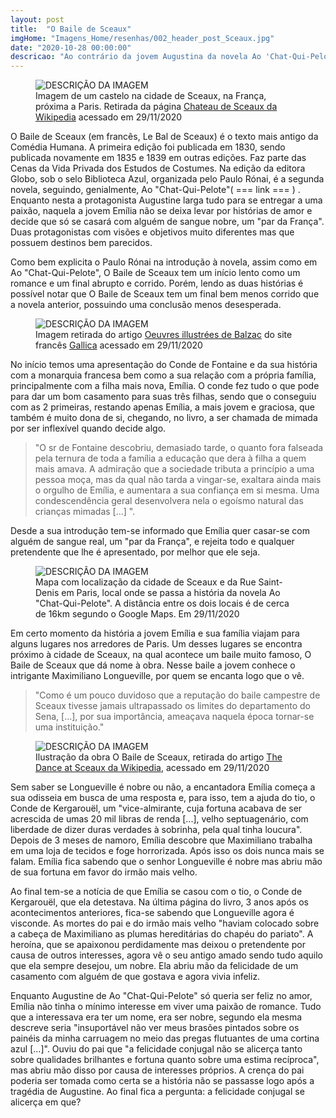 ```yaml
---
layout: post
title:  "O Baile de Sceaux"
imgHome: "Imagens_Home/resenhas/002_header_post_Sceaux.jpg"
date: "2020-10-28 00:00:00"
descricao: "Ao contrário da jovem Augustina da novela Ao 'Chat-Qui-Pelote', a graciosa Emília não tem intenção de viver uma paixão daquelas que só são vistas nos romances, ela só quer se tornar uma nobre se casando cum um 'par da França'."
---
```


<figure class="image">
  <img src="{{site.baseurl}}/images_posts/002-o-baile-de-sceaux/Chateau_de_Sceaux.jpg" alt="DESCRIÇÃO DA IMAGEM">
  <figcaption>Imagem de um castelo na cidade de Sceaux, na França, próxima a Paris. Retirada da página <a target="_blank" href="https://en.wikipedia.org/wiki/Ch%C3%A2teau_de_Sceaux">Chateau de Sceaux da Wikipedia</a> acessado em 29/11/2020</figcaption>
</figure>

O Baile de Sceaux (em francês, Le Bal de Sceaux) é o texto mais antigo da Comédia Humana.  A primeira edição foi publicada em 1830, sendo publicada novamente em 1835 e 1839 em outras edições. Faz parte das Cenas da Vida Privada dos Estudos de Costumes. Na edição da editora Globo, sob o selo Biblioteca Azul, organizada pelo Paulo Rónai, é a segunda novela, seguindo, genialmente,  Ao "Chat-Qui-Pelote"( === link === ) . Enquanto nesta a protagonista Augustine larga tudo para se entregar a uma paixão, naquela a jovem Emília não se deixa levar por histórias de amor e decide que só se casará com alguém de sangue nobre, um "par da França". Duas protagonistas com visões e objetivos muito diferentes mas que possuem destinos bem parecidos.

Como bem explicita o Paulo Rónai na introdução à novela, assim como em Ao "Chat-Qui-Pelote", O Baile de Sceaux tem um início lento como um romance e um final abrupto e corrido. Porém, lendo as duas histórias é possível notar que O Baile de Sceaux tem um final bem menos corrido que a novela anterior, possuindo uma conclusão menos desesperada.

<figure class="image">
  <img src="{{site.baseurl}}/images_posts/002-o-baile-de-sceaux/Emilia.jpg" alt="DESCRIÇÃO DA IMAGEM">
  <figcaption>Imagem retirada do artigo <a target="_blank" href="https://gallica.bnf.fr/ark:/12148/bpt6k116914q/f311.item.r=bal+sceaux.langES.zoom">Oeuvres illustrées de Balzac</a> do site francês <a target="_blank" href="https://gallica.bnf.fr/accueil/fr/content/accueil-fr?mode=desktop">Gallica</a> acessado em 29/11/2020</figcaption>
</figure>

No início temos uma apresentação do Conde de Fontaine e da sua história com a monarquia francesa bem como a sua relação com a própria família, principalmente com a filha mais nova, Emília. O conde fez tudo o que pode para dar um bom casamento para suas três filhas, sendo que o conseguiu com as 2 primeiras, restando apenas Emília, a mais jovem e graciosa, que também é muito dona de si, chegando, no livro, a ser chamada de mimada por ser inflexível quando decide algo.

> "O sr de Fontaine descobriu, demasiado tarde, o quanto fora falseada pela ternura de toda a família a educação que dera à filha a quem mais amava. A admiração que a sociedade tributa a princípio a uma pessoa moça, mas da qual não tarda a vingar-se, exaltara ainda mais o orgulho de Emília, e aumentara a sua confiança em si mesma. Uma condescendência geral desenvolvera nela o egoísmo natural das crianças mimadas [...] ".

Desde a sua introdução tem-se informado que Emília quer casar-se com alguém de sangue real, um "par da França", e rejeita todo e qualquer pretendente que lhe é apresentado, por melhor que ele seja.

<figure class="image">
  <img src="{{site.baseurl}}/images_posts/002-o-baile-de-sceaux/Mapa.png" alt="DESCRIÇÃO DA IMAGEM">
  <figcaption>Mapa com localização da cidade de Sceaux e da Rue Saint-Denis em Paris, local onde se passa a história da novela Ao "Chat-Qui-Pelote". A distância entre os dois locais é de cerca de 16km segundo o Google Maps. Em 29/11/2020</figcaption>
</figure>

Em certo momento da história a jovem Emília e sua família viajam para alguns lugares nos arredores de Paris. Um desses lugares se encontra próximo à cidade de Sceaux, na qual acontece um baile muito famoso, O Baile de Sceaux que dá nome à obra. Nesse baile a jovem conhece o intrigante Maximiliano Longueville, por quem se encanta logo que o vê.

>"Como é um pouco duvidoso que a reputação do baile campestre de Sceaux tivesse jamais ultrapassado os limites do departamento do Sena, [...], por sua importância, ameaçava naquela época tornar-se uma instituição."

<figure class="image">
  <img src="{{site.baseurl}}/images_posts/002-o-baile-de-sceaux/BalzacBaileSceaux.jpg" alt="DESCRIÇÃO DA IMAGEM">
  <figcaption>Ilustração da obra O Baile de Sceaux, retirada do artigo <a target="_blank" href="https://en.wikipedia.org/wiki/Le_Bal_de_Sceaux#/media/File:BalzacDanceSceaux.jpg">The Dance at Sceaux da Wikipedia</a>, acessado em 29/11/2020</figcaption>
</figure>

Sem saber se Longueville é nobre ou não, a encantadora Emília começa a sua odisseia em busca de uma resposta e, para isso, tem a ajuda do tio, o Conde de Kergarouël, um "vice-almirante, cuja fortuna acabava de ser acrescida de umas 20 mil libras de renda [...], velho septuagenário, com liberdade de dizer duras verdades à sobrinha, pela qual tinha loucura". Depois de 3 meses de namoro, Emília descobre que Maximiliano trabalha em uma loja de tecidos e foge horrorizada. Após isso os dois nunca mais se falam. Emília fica sabendo que o senhor Longueville é nobre mas abriu mão de sua fortuna em favor do irmão mais velho.

Ao final tem-se a notícia de que Emília se casou com o tio, o Conde de Kergarouël, que ela detestava. Na última página do livro, 3 anos após os acontecimentos anteriores, fica-se sabendo que Longueville agora é visconde. As mortes do pai e do irmão mais velho "haviam colocado sobre a cabeça de Maximiliano as plumas hereditárias do chapéu do pariato". A heroína, que se apaixonou perdidamente mas deixou o pretendente por causa de outros interesses, agora vê o seu antigo amado sendo tudo aquilo que ela sempre desejou, um nobre. Ela abriu mão da felicidade de um casamento com alguém de que gostava e agora vivia infeliz.

Enquanto Augustine de Ao "Chat-Qui-Pelote" só queria ser feliz no amor, Emília não tinha o mínimo interesse em viver uma paixão de romance. Tudo que a interessava era ter um nome, era ser nobre, segundo ela mesma descreve seria "insuportável não ver meus brasões pintados sobre os painéis da minha carruagem no meio das pregas flutuantes de uma cortina azul [...]". Ouviu do pai que "a felicidade conjugal não se alicerça tanto sobre qualidades brilhantes e fortuna quanto sobre uma estima recíproca", mas abriu mão disso por causa de interesses próprios. A crença do pai poderia ser tomada como certa se a história não se passasse logo após a tragédia de Augustine. Ao final fica a pergunta: a felicidade conjugal se alicerça em que?